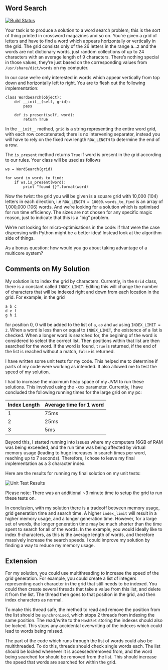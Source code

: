 Word Search
--
[![Build Status](https://dev.azure.com/bred1810/Pexip/_apis/build/status/BreD1810.Job-Interviews?branchName=master)](https://dev.azure.com/bred1810/Pexip/_build/latest?definitionId=5&branchName=master)

Your task is to produce a solution to a word search problem; this is the sort of thing printed in crossword magazines and so on. You’re given a grid of letters and have to find a word which appears horizontally or vertically in the grid. The grid consists only of the 26 letters in the range a…z and the words are not dictionary words, just random collections of up to 24 characters with an average length of 9 characters. There’s nothing special in those values, they’re just based on the corresponding values from `/usr/share/dict/words` on my computer.

In our case we’re only interested in words which appear vertically from top down and horizontally left to right. You are to flesh out the following implementation:
```
class WordSearch(object):
    def __init__(self, grid):
        pass
    
    def is_present(self, word):
        return True
```

In the `__init__` method, `grid` is a string representing the entire word grid, with each row concatenated; there is no intervening separator, instead you will have to rely on the fixed row length `ROW_LENGTH` to determine the end of a row.

The `is_present` method returns `True` if word is present in the grid according to our rules.
Your class will be used as follows
```
ws = WordSearch(grid)

for word in words_to_find:
    if ws.is_present(word):
        print "found {}".format(word)
```

Now the twist: the grid you will be given is a square grid with 10,000 (104) letters in each direction, i.e `ROW_LENGTH = 10000`. `words_to_find` is an array of 1,000,000 (106) words. And we’re looking for a solution which is optimised for run time efficiency. The sizes are not chosen for any specific magic reason, just to indicate that this is a ”big” problem.

We’re not looking for micro-optimisations in the code: if that were the case dispensing with Python
might be a better idea! Instead look at the algorithm side of things.

As a bonus question: how would you go about taking advantage of a multicore system?


## Comments on My Solution
My solution is to index the grid by characters. Currently, in the `Grid` class, there is a constant called `INDEX_LIMIT`. Editing this will change the number of characters that will be indexed right and down from each location in the grid. For example, in the grid
```
a b c
d e f
g h i
```
for position 0, 0 will be added to the list of `a`, `ab` and `ad` using `INDEX_LIMIT = 2`. When a word is less than or equal to `INDEX_LIMIT`, the existence of a list is checked. When a longer word is searched for, the begining of the word is considered to select the correct list. Then positions within that list are then searched for the word. If the word is found, `true` is returned, if the end of the list is reached without a match, `false` is returned.

I have written some unit tests for my code. This helped me to determine if parts of my code were working as intended. It also allowed me to test the speed of my solution.

I had to increase the maximum heap space of my JVM to run these solutions. This involved using the `-Xmx` parameter. Currently, I have concluded the following running times for the large grid on my pc:

| Index Length | Average time for 1 word |
| --- | ---|
| 1 | 75ms |
| 2 | 25ms |
| 3 | 5ms |

Beyond this, I started running into issues where my computers 16GB of RAM was being exceeded, and the run time was being affected by virtual memory usage (leading to huge increases in search times per word, reaching up to 7 seconds). Therefore, I chose to leave my final implementation as a 3 character index. 

Here are the results for running my final solution on my unit tests:

![Unit Test Results](https://i.imgur.com/bmOjQMt.png)

Please note: There was an additional ~3 minute time to setup the grid to run these tests on.

In conclusion, with my solution there is a tradeoff between memory usage, grid generation time and search time. A higher `index_limit` will result in a higher memory usage, and a longer generation time. However, for a large set of words, the longer generation time may be much shorter than the time spent to search for all of the words. In the example, you would ideally like to index 9 characters, as this is the average length of words, and therefore massively increase the search speeds. I could improve my solution by finding a way to reduce my memory usage.

## Extension
For my solution, you could use multithreading to increase the speed of the grid generation. For example, you could create a list of integers representing each character in the grid that still needs to be indexed. You could then create several threads that take a value from this list, and delete it from the list. The thread then goes to that position in the grid, and then index characters as normal.

To make this thread safe, the method to read and remove the position from the list should be `synchronised`, which stops 2 threads from indexing the same position. The read/write to the `HashSet` storing the indexes should also be locked. This stops any accidental overwriting of the indexes which could lead to words being missed.

The part of the code which runs through the list of words could also be multithreaded. To do this, threads should check single words each. The list should be locked whenever it is accessed/removed from, and the word being searched for should be removed from the list. This should increase the speed that words are searched for within the grid.